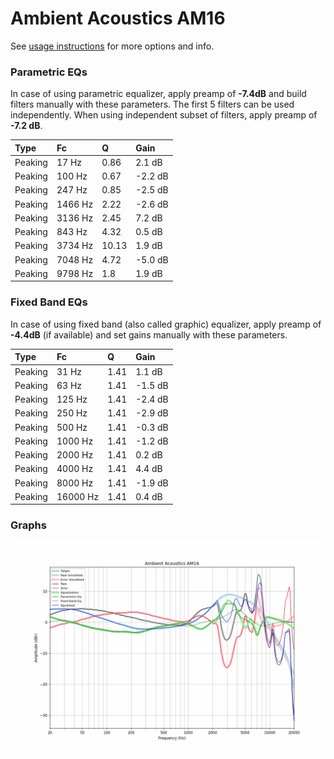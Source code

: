 # Ambient Acoustics AM16
See [usage instructions](https://github.com/jaakkopasanen/AutoEq#usage) for more options and info.

### Parametric EQs
In case of using parametric equalizer, apply preamp of **-7.4dB** and build filters manually
with these parameters. The first 5 filters can be used independently.
When using independent subset of filters, apply preamp of **-7.2 dB**.

| Type    | Fc      |     Q | Gain    |
|:--------|:--------|:------|:--------|
| Peaking | 17 Hz   |  0.86 | 2.1 dB  |
| Peaking | 100 Hz  |  0.67 | -2.2 dB |
| Peaking | 247 Hz  |  0.85 | -2.5 dB |
| Peaking | 1466 Hz |  2.22 | -2.6 dB |
| Peaking | 3136 Hz |  2.45 | 7.2 dB  |
| Peaking | 843 Hz  |  4.32 | 0.5 dB  |
| Peaking | 3734 Hz | 10.13 | 1.9 dB  |
| Peaking | 7048 Hz |  4.72 | -5.0 dB |
| Peaking | 9798 Hz |  1.8  | 1.9 dB  |

### Fixed Band EQs
In case of using fixed band (also called graphic) equalizer, apply preamp of **-4.4dB**
(if available) and set gains manually with these parameters.

| Type    | Fc       |    Q | Gain    |
|:--------|:---------|:-----|:--------|
| Peaking | 31 Hz    | 1.41 | 1.1 dB  |
| Peaking | 63 Hz    | 1.41 | -1.5 dB |
| Peaking | 125 Hz   | 1.41 | -2.4 dB |
| Peaking | 250 Hz   | 1.41 | -2.9 dB |
| Peaking | 500 Hz   | 1.41 | -0.3 dB |
| Peaking | 1000 Hz  | 1.41 | -1.2 dB |
| Peaking | 2000 Hz  | 1.41 | 0.2 dB  |
| Peaking | 4000 Hz  | 1.41 | 4.4 dB  |
| Peaking | 8000 Hz  | 1.41 | -1.9 dB |
| Peaking | 16000 Hz | 1.41 | 0.4 dB  |

### Graphs
![](./Ambient%20Acoustics%20AM16.png)